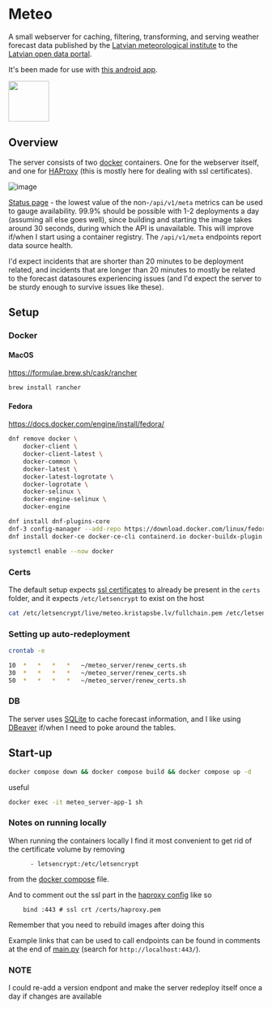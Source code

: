 # Meteo

A small webserver for caching, filtering, transforming, and serving weather forecast data published by the [Latvian meteorological institute](https://videscentrs.lvgmc.lv/) to the [Latvian open data portal](https://data.gov.lv/lv).

It's been made for use with [this android app](https://github.com/kristapsbe/meteo_android).

[<img src="https://play.google.com/intl/en_us/badges/images/generic/en-play-badge.png"
     height="80">](https://play.google.com/store/apps/details?id=lv.kristapsbe.meteo_android)

## Overview

The server consists of two [docker](https://www.docker.com/) containers. One for the webserver itself, and one for [HAProxy](https://www.haproxy.org/) (this is mostly here for dealing with ssl certificates).

![image](https://github.com/user-attachments/assets/e99d866c-eba8-4a4e-85cf-5a525d551fb7)

[Status page](https://stats.uptimerobot.com/EAWZfpoMkw) - the lowest value of the non-`/api/v1/meta` metrics can be used to gauge availability. 99.9% should be possible with 1-2 deployments a day (assuming all else goes well), since building and starting the image takes around 30 seconds, during which the API is unavailable. This will improve if/when I start using a container registry. The `/api/v1/meta` endpoints report data source health.

I'd expect incidents that are shorter than 20 minutes to be deployment related, and incidents that are longer than 20 minutes to mostly be related to the forecast datasoures experiencing issues (and I'd expect the server to be sturdy enough to survive issues like these).

## Setup

### Docker

#### MacOS

https://formulae.brew.sh/cask/rancher

```bash
brew install rancher
```

#### Fedora

https://docs.docker.com/engine/install/fedora/

```bash
dnf remove docker \
    docker-client \
    docker-client-latest \
    docker-common \
    docker-latest \
    docker-latest-logrotate \
    docker-logrotate \
    docker-selinux \
    docker-engine-selinux \
    docker-engine
```

```bash
dnf install dnf-plugins-core
dnf-3 config-manager --add-repo https://download.docker.com/linux/fedora/docker-ce.repo
dnf install docker-ce docker-ce-cli containerd.io docker-buildx-plugin docker-compose-plugin
```

```bash
systemctl enable --now docker
```

### Certs

The default setup expects [ssl certificates](https://letsencrypt.org/) to already be present in the `certs` folder, and it expects `/etc/letsencrypt` to exist on the host

```bash
cat /etc/letsencrypt/live/meteo.kristapsbe.lv/fullchain.pem /etc/letsencrypt/live/meteo.kristapsbe.lv/privkey.pem > ~/meteo_server/certs/haproxy.pem
```

### Setting up auto-redeployment

```bash
crontab -e
```

```bash
10	*	*	*	*	~/meteo_server/renew_certs.sh
30	*	*	*	*	~/meteo_server/renew_certs.sh
50	*	*	*	*	~/meteo_server/renew_certs.sh
```

### DB

The server uses [SQLite](https://www.sqlite.org/) to cache forecast information, and I like using [DBeaver](https://dbeaver.io/download/) if/when I need to poke around the tables.

## Start-up

```bash
docker compose down && docker compose build && docker compose up -d
```

useful

```bash
docker exec -it meteo_server-app-1 sh
```

### Notes on running locally

When running the containers locally I find it most convenient to get rid of the certificate volume by removing
```
      - letsencrypt:/etc/letsencrypt
```

from the [docker compose](https://github.com/kristapsbe/meteo_server/blob/main/docker-compose.yml) file.

And to comment out the ssl part in the [haproxy config](https://github.com/kristapsbe/meteo_server/blob/main/haproxy/haproxy.cfg) like so
```
    bind :443 # ssl crt /certs/haproxy.pem
```

Remember that you need to rebuild images after doing this

Example links that can be used to call endpoints can be found in comments at the end of [main.py](https://github.com/kristapsbe/meteo_server/blob/main/app/main.py) (search for `http://localhost:443/`).

### NOTE

I could re-add a version endpont and make the server redeploy itself once a day if changes are available
